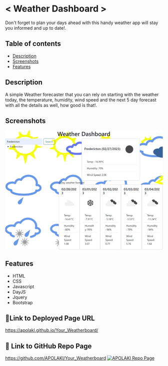 # < Weather Dashboard >
Don't forget to plan your days ahead with this handy weather app will stay you informed and up to date!.


## Table of contents
* [Description](#description)
* [Screenshots](#screenshots)
* [Features](#features)


## Description

A simple Weather forecaster that you can rely on starting with the weather today, the temperature, humidity, wind speed and the next 5 day forecast with all the details as well, how good is that!.


## Screenshots

![Weather Dashboard Screenshot](https://github.com/APOLAKl/Your_Weatherboard/blob/master/assets/WeatherSS.jpg)


## Features
* HTML
* CSS
* Javascript
* DayJS
* Jquery
* Bootstrap


## 🔗Link to Deployed Page URL
https://apolakl.github.io/Your_Weatherboard/

## 🔗 Link to GitHub Repo Page
https://github.com/APOLAKl/Your_Weatherboard  [![APOLAKl Repo Page](https://img.shields.io/github/stars/APOLAKl/Your_Weatherboard?style=social)](https://github.com/APOLAKl/Your_Weatherboard)